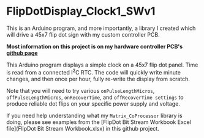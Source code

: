 # FlipDotDisplay_Clock1_SWv1
This is an Arduino program, and more importantly, a library I created which will drive a 45x7 flip dot sign with my custom controller PCB.

**Most information on this project is on my hardware controller PCB's [github page](https://github.com/hshutan/45x7-flipdot-controller)**

This Arduino program displays a simple clock on a 45x7 flip dot panel. Time is read from a connected I<sup>2</sup>C RTC. The code will quickly write minute changes, and then once per hour, fully re-write the display from scratch.

Note that you will need to try various `onPulseLengthMicros`, `offPulseLengthMicros`, `onRecoverTime`, and `offRecoverTime settings` to produce reliable dot flips on your specific power supply and voltage.

If you need help understanding what my `Matrix_CoProcessor` library is doing, please see examples from the [FlipDot Bit Stream Workbook Excel file](FlipDot Bit Stream Workbook.xlsx) in this github project.
